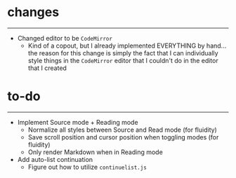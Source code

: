 # changes
---
- Changed editor to be `CodeMirror`
	- Kind of a copout, but I already implemented EVERYTHING by hand... the reason for this change is simply the fact that I can individually style things in the `CodeMirror` editor that I couldn't do in the editor that I created
# to-do
---
- Implement Source mode + Reading mode
    - Normalize all styles between Source and Read mode (for fluidity)
    - Save scroll position and cursor position when toggling modes (for fluidity)
    - Only render Markdown when in Reading mode
- Add auto-list continuation
	- Figure out how to utilize `continuelist.js` 
    
